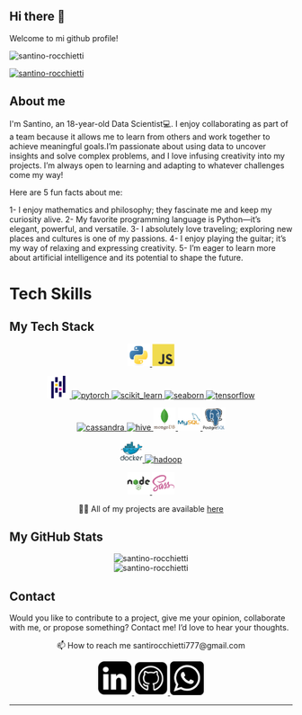 ## Hi there 👋
Welcome to mi github profile! 

<p align="left"> <img src="https://komarev.com/ghpvc/?username=santino-rocchietti&label=Profile%20views&color=0e75b6&style=flat" alt="santino-rocchietti" /> </p>

<p align="left"> <a href="https://github.com/ryo-ma/github-profile-trophy"><img src="https://github-profile-trophy.vercel.app/?username=santino-rocchietti" alt="santino-rocchietti" /></a> </p>

## About me

I'm Santino, an 18-year-old Data Scientist💻. I enjoy collaborating as part of a team because it allows me to learn from others and work together to achieve meaningful goals.I’m passionate about using data to uncover insights and solve complex problems, and I love infusing creativity into my projects. I’m always open to learning and adapting to whatever challenges come my way!

Here are 5 fun facts about me:

1- I enjoy mathematics and philosophy; they fascinate me and keep my curiosity alive.
2- My favorite programming language is Python—it’s elegant, powerful, and versatile.
3- I absolutely love traveling; exploring new places and cultures is one of my passions.
4- I enjoy playing the guitar; it’s my way of relaxing and expressing creativity.
5- I’m eager to learn more about artificial intelligence and its potential to shape the future.

# Tech Skills
## My Tech Stack
<p align='center'>
    <a href="https://www.python.org" target="_blank" rel="noreferrer"> <img src="https://raw.githubusercontent.com/devicons/devicon/master/icons/python/python-original.svg" alt="python" width="40" height="40"/> </a> 
    <a href="https://developer.mozilla.org/en-US/docs/Web/JavaScript" target="_blank" rel="noreferrer"> <img src="https://raw.githubusercontent.com/devicons/devicon/master/icons/javascript/javascript-original.svg" alt="javascript" width="40" height="40"/> 
</p>

<p align='center'>
    <a href="https://pandas.pydata.org/" target="_blank" rel="noreferrer"> <img src="https://raw.githubusercontent.com/devicons/devicon/2ae2a900d2f041da66e950e4d48052658d850630/icons/pandas/pandas-original.svg" alt="pandas" width="40" height="40"/> </a> 
    <a href="https://pytorch.org/" target="_blank" rel="noreferrer"> <img src="https://www.vectorlogo.zone/logos/pytorch/pytorch-icon.svg" alt="pytorch" width="40" height="40"/> </a> 
    <a href="https://scikit-learn.org/" target="_blank" rel="noreferrer"> <img src="https://upload.wikimedia.org/wikipedia/commons/0/05/Scikit_learn_logo_small.svg" alt="scikit_learn" width="40" height="40"/> </a> 
    <a href="https://seaborn.pydata.org/" target="_blank" rel="noreferrer"> <img src="https://seaborn.pydata.org/_images/logo-mark-lightbg.svg" alt="seaborn" width="40" height="40"/> </a> 
    <a href="https://www.tensorflow.org" target="_blank" rel="noreferrer"> <img src="https://www.vectorlogo.zone/logos/tensorflow/tensorflow-icon.svg" alt="tensorflow" width="40" height="40"/> </a> 
</p>

<p align='center'>
    <a href="https://cassandra.apache.org/" target="_blank" rel="noreferrer"> <img src="https://www.vectorlogo.zone/logos/apache_cassandra/apache_cassandra-icon.svg" alt="cassandra" width="40" height="40"/> </a> 
    <a href="https://hive.apache.org/" target="_blank" rel="noreferrer"> <img src="https://www.vectorlogo.zone/logos/apache_hive/apache_hive-icon.svg" alt="hive" width="40" height="40"/> </a> 
    <a href="https://www.mongodb.com/" target="_blank" rel="noreferrer"> <img src="https://raw.githubusercontent.com/devicons/devicon/master/icons/mongodb/mongodb-original-wordmark.svg" alt="mongodb" width="40" height="40"/> </a> 
    <a href="https://www.mysql.com/" target="_blank" rel="noreferrer"> <img src="https://raw.githubusercontent.com/devicons/devicon/master/icons/mysql/mysql-original-wordmark.svg" alt="mysql" width="40" height="40"/> </a> 
    <a href="https://www.postgresql.org" target="_blank" rel="noreferrer"> <img src="https://raw.githubusercontent.com/devicons/devicon/master/icons/postgresql/postgresql-original-wordmark.svg" alt="postgresql" width="40" height="40"/> </a> 
</p>

<p align='center'>
    <a href="https://www.docker.com/" target="_blank" rel="noreferrer"> <img src="https://raw.githubusercontent.com/devicons/devicon/master/icons/docker/docker-original-wordmark.svg" alt="docker" width="40" height="40"/> </a> 
    <a href="https://hadoop.apache.org/" target="_blank" rel="noreferrer"> <img src="https://www.vectorlogo.zone/logos/apache_hadoop/apache_hadoop-icon.svg" alt="hadoop" width="40" height="40"/> </a> 
</p>
<p align='center'>
    <a href="https://nodejs.org" target="_blank" rel="noreferrer"> <img src="https://raw.githubusercontent.com/devicons/devicon/master/icons/nodejs/nodejs-original-wordmark.svg" alt="nodejs" width="40" height="40"/> </a> 
    <a href="https://sass-lang.com" target="_blank" rel="noreferrer"> <img src="https://raw.githubusercontent.com/devicons/devicon/master/icons/sass/sass-original.svg" alt="sass" width="40" height="40"/> </a>
</p>

<div align="center">
  👨‍💻 All of my projects are available <a href="https://github.com/Santino-Rocchietti?tab=repositories">here</a>
</div>

## My GitHub Stats

<div align="center">
  <img src="https://github-readme-stats.vercel.app/api/top-langs?username=santino-rocchietti&show_icons=true&locale=en&layout=compact" alt="santino-rocchietti" />
</div>

<div align="center">
  <img src="https://github-readme-streak-stats.herokuapp.com/?user=santino-rocchietti&" alt="santino-rocchietti" />
</div>


##
## Contact 


Would you like to contribute to a project, give me your opinion, collaborate with me, or propose something?
Contact me! I’d love to hear your thoughts.
<div align="center">
    📫 How to reach me santirocchietti777@gmail.com
</div>



<p align="center">
    <a href="https://www.linkedin.com/in/santino-mart%C3%ADn-rocchietti-7aa0b7318">
      <img src='https://github.com/sofiarocchietti/sofiarocchietti/blob/main/img/linkedIn_PNG22.png' alt='linkedin' height='60'>
    </a>
      <a href="https://github.com/Santino-Rocchietti">
      <img src='https://github.com/sofiarocchietti/sofiarocchietti/blob/main/img/github-154-675675.png' alt='github' height='60'>
    </a>
    <a href="https://api.whatsapp.com/send?phone=5493517166724">
      <img src='https://github.com/sofiarocchietti/sofiarocchietti/blob/main/img/black-and-white-whatsapp-logo-png-clip-art.png' alt='whatsapp' height='60'>
    </a>
</p>

---
